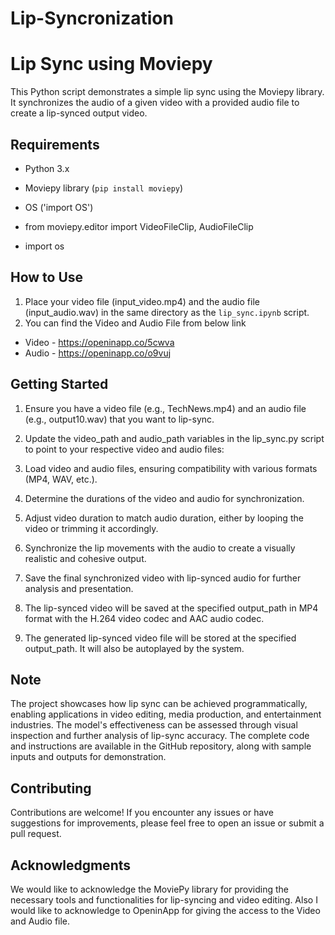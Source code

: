 # Lip-Syncronization

# Lip Sync using Moviepy

This Python script demonstrates a simple lip sync using the Moviepy library. It synchronizes the audio of a given video with a provided audio file to create a lip-synced output video.

## Requirements

- Python 3.x
- Moviepy library (`pip install moviepy`)
- OS ('import OS')

- from moviepy.editor import VideoFileClip, AudioFileClip
- import os

## How to Use

1. Place your video file (input_video.mp4) and the audio file (input_audio.wav) in the same directory as the `lip_sync.ipynb` script.
2. You can find the Video and Audio File from below link
- Video - https://openinapp.co/5cwva
- Audio - https://openinapp.co/o9vuj

## Getting Started
1. Ensure you have a video file (e.g., TechNews.mp4) and an audio file (e.g., output10.wav) that you want to lip-sync.
   
2. Update the video_path and audio_path variables in the lip_sync.py script to point to your respective video and audio files:

3. Load video and audio files, ensuring compatibility with various formats (MP4, WAV, etc.).

4. Determine the durations of the video and audio for synchronization.

5. Adjust video duration to match audio duration, either by looping the video or trimming it accordingly.

6. Synchronize the lip movements with the audio to create a visually realistic and cohesive output.

7. Save the final synchronized video with lip-synced audio for further analysis and presentation.

8. The lip-synced video will be saved at the specified output_path in MP4 format with the H.264 video codec and AAC audio codec.

9. The generated lip-synced video file will be stored at the specified output_path. It will also be autoplayed by the system.

## Note
The project showcases how lip sync can be achieved programmatically, enabling applications in video editing, media production, and entertainment industries. The model's effectiveness can be assessed through visual inspection and further analysis of lip-sync accuracy. The complete code and instructions are available in the GitHub repository, along with sample inputs and outputs for demonstration.

## Contributing
Contributions are welcome! If you encounter any issues or have suggestions for improvements, please feel free to open an issue or submit a pull request.

## Acknowledgments
We would like to acknowledge the MoviePy library for providing the necessary tools and functionalities for lip-syncing and video editing.
Also I would like to acknowledge to OpeninApp for giving the access to the Video and Audio file.

